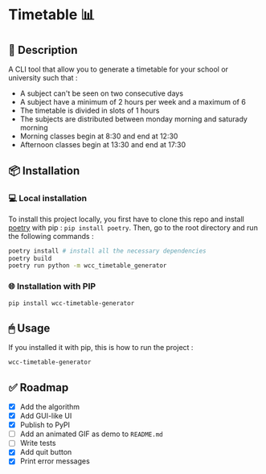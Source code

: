 # Timetable 📊

## 📰 Description 
A CLI tool that allow you to generate a timetable for your school or university such that : 
 - A subject can't be seen on two consecutive days
 - A subject have a minimum of 2 hours per week and a maximum of 6
 - The timetable is divided in slots of 1 hours
 - The subjects are distributed between monday morning and saturady morning
 - Morning classes begin at 8:30 and end at 12:30
 - Afternoon classes begin at 13:30 and end at 17:30

 ## 📦 Installation 

 ### 💻 Local installation

To install this project locally, you first have to clone this repo and install [poetry](https://python-poetry.org/) with pip : `pip install poetry`.
Then, go to the root directory and run the following commands : 
```bash
poetry install # install all the necessary dependencies
poetry build
poetry run python -m wcc_timetable_generator 
```

 ### 🌐 Installation with PIP
 ```bash
 pip install wcc-timetable-generator
 ```

## 🖱 Usage
If you installed it with pip, this is how to run the project : 
```bash
wcc-timetable-generator
```

## ✅ Roadmap
- [x] Add the algorithm 
- [x] Add GUI-like UI
- [x] Publish to PyPI
- [ ] Add an animated GIF as demo to `README.md`
- [ ] Write tests
- [x] Add quit button
- [x] Print error messages

